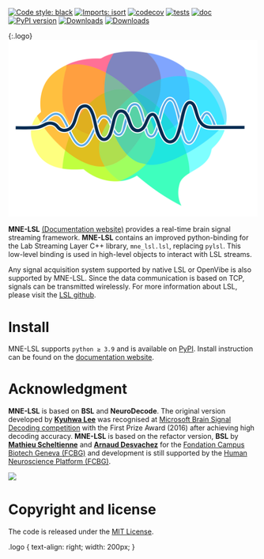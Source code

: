 [![Code style: black](https://img.shields.io/badge/code%20style-black-000000.svg)](https://github.com/psf/black)
[![Imports: isort](https://img.shields.io/badge/%20imports-isort-%231674b1?style=flat&labelColor=ef8336)](https://pycqa.github.io/isort/)
[![codecov](https://codecov.io/gh/fcbg-hnp-meeg/bsl/branch/main/graph/badge.svg?token=NTKBYPGFDZ)](https://codecov.io/gh/fcbg-hnp-meeg/bsl)
[![tests](https://github.com/mne-tools/mne-lsl/actions/workflows/pytest.yml/badge.svg?branch=main)](https://github.com/mne-tools/mne-lsl/actions/workflows/pytest.yml)
[![doc](https://github.com/mne-tools/mne-lsl/actions/workflows/doc.yml/badge.svg?branch=main)](https://github.com/mne-tools/mne-lsl/actions/workflows/doc.yml)
[![PyPI version](https://badge.fury.io/py/bsl.svg)](https://badge.fury.io/py/bsl)
[![Downloads](https://static.pepy.tech/personalized-badge/bsl?period=total&units=international_system&left_color=grey&right_color=blue&left_text=pypi%20downloads)](https://pepy.tech/project/bsl)
[![Downloads](https://static.pepy.tech/personalized-badge/bsl?period=month&units=international_system&left_color=grey&right_color=blue&left_text=pypi%20downloads/month)](https://pepy.tech/project/bsl)

{:.logo}
[![MNE-LSL](https://raw.githubusercontent.com/mne-tools/mne-lsl/main/doc/_static/icon/icon.svg)](https://mne-tools.github.io/mne-lsl)

**MNE-LSL** [(Documentation website)](https://mne-tools.github.io/mne-lsl)
provides a real-time brain signal streaming framework.
**MNE-LSL** contains an improved python-binding for the Lab Streaming Layer C++ library,
`mne_lsl.lsl`, replacing `pylsl`. This low-level binding is used in high-level objects
to interact with LSL streams.

Any signal acquisition system supported by native LSL or OpenVibe is also
supported by MNE-LSL. Since the data communication is based on TCP, signals can be
transmitted wirelessly. For more information about LSL, please visit the
[LSL github](https://github.com/sccn/labstreaminglayer).

# Install

MNE-LSL supports `python ≥ 3.9` and is available on
[PyPI](https://pypi.org/project/mne-lsl/).
Install instruction can be found on the
[documentation website](https://mne-tools.github.io/mne-lsl/dev/install.html).

# Acknowledgment

**MNE-LSL** is based on **BSL** and **NeuroDecode**. The original version developed by
[**Kyuhwa Lee**](https://github.com/dbdq) was recognised at
[Microsoft Brain Signal Decoding competition](https://github.com/dbdq/microsoft_decoding)
with the First Prize Award (2016) after achieving high decoding accuracy.
**MNE-LSL** is based on the refactor version, **BSL** by
[**Mathieu Scheltienne**](https://github.com/mscheltienne) and
[**Arnaud Desvachez**](https://github.com/dnastars) for the
[Fondation Campus Biotech Geneva (FCBG)](https://github.com/fcbg-hnp-meeg) and
development is still supported by the
[Human Neuroscience Platform (FCBG)](https://hnp.fcbg.ch/).

<img src="https://raw.githubusercontent.com/fcbg-hnp-meeg/bsl/main/doc/_static/partners/fcbg-hnp-meeg.png" width=150>

# Copyright and license

The code is released under the [MIT License](https://opensource.org/licenses/MIT).

.logo {
  text-align: right;
  width: 200px;
}
